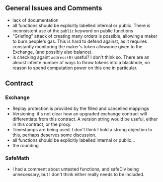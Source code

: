 ## General Issues and Comments

* lack of documentation
* all functions should be explicitly labelled internal or public. There is inconsistent use of the `public` keyword on public functions
* "Griefing" attack of creating many orders is possible, allowing a maker to burn people's gas. This is hard to defend against, as it requires constantly monitoring the maker's token allowance given to the Exchange, (and possibly also balance).
* is checking againt `address(0)` useful? I don't think so. There are an almost infinite number of ways to throw tokens into a blackhole, no reason to spend computation power on this one in particular. 


## Contract


### Exchange

* Replay protection is provided by the filled and cancelled mappings
* Versioning: it's not clear how an upgraded exchange contract will differentiate from this contract. A version string would be useful, either in this contract, or the proxy. 
* Timestamps are being used. I don't think I hold a strong objection to this, perhaps deserves some discussion.
*  all functions should be explicitly labelled internal or public...
* the rounding




### SafeMath

* I had a comment about untested functions, and safeDiv being unnecessary, but I don't think either really needs to be included.
